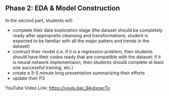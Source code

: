 ## Phase 2: EDA & Model Construction

In the second part, students will:
* complete their data exploration stage (the dataset should be completely ready after appropraite cleansing and transformations; student is expected to be familiar with all the major patters and trends in the dataset)
* contruct their model (i.e. if it is a regression problem, then students should have their codes ready that are compatible with the dataset; if it is neural network implementaion, then students should complete at least one successful training, etc.)
* create a 3-5 minute long presentation summarizing their efforts
* update their P3

YouTube Video Link: https://youtu.be/_9AgIxoxcTo
